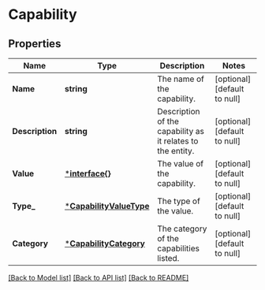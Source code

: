 # Capability

## Properties
Name | Type | Description | Notes
------------ | ------------- | ------------- | -------------
**Name** | **string** | The name of the capability. | [optional] [default to null]
**Description** | **string** | Description of the capability as it relates to the entity. | [optional] [default to null]
**Value** | [***interface{}**](interface{}.md) | The value of the capability. | [optional] [default to null]
**Type_** | [***CapabilityValueType**](CapabilityValueType.md) | The type of the value. | [optional] [default to null]
**Category** | [***CapabilityCategory**](CapabilityCategory.md) | The category of the capabilities listed. | [optional] [default to null]

[[Back to Model list]](../README.md#documentation-for-models) [[Back to API list]](../README.md#documentation-for-api-endpoints) [[Back to README]](../README.md)


